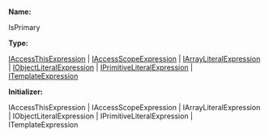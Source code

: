 **Name:**

IsPrimary

**Type:**

[IAccessThisExpression](https://gitbook-18.gitbook.io/au//runtime/ast/interfaces/iaccessthisexpression) | [IAccessScopeExpression](https://gitbook-18.gitbook.io/au//runtime/ast/interfaces/iaccessscopeexpression) | [IArrayLiteralExpression](https://gitbook-18.gitbook.io/au//runtime/ast/interfaces/iarrayliteralexpression) | [IObjectLiteralExpression](https://gitbook-18.gitbook.io/au//runtime/ast/interfaces/iobjectliteralexpression) | [IPrimitiveLiteralExpression](https://gitbook-18.gitbook.io/au//runtime/ast/interfaces/iprimitiveliteralexpression) | [ITemplateExpression](https://gitbook-18.gitbook.io/au//runtime/ast/interfaces/itemplateexpression)

**Initializer:**

IAccessThisExpression | IAccessScopeExpression | IArrayLiteralExpression | IObjectLiteralExpression | IPrimitiveLiteralExpression | ITemplateExpression

